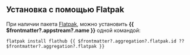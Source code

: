 ## Установка с помощью Flatpak <Badge v-if="$frontmatter?.aggregation?.flatpak?.build === 'unofficial'" type="danger" text="Неофициальная сборка" />

При наличии пакета [Flatpak](/package-manager/flatpak/), можно установить **{{ $frontmatter?.appstream?.name }}** одной командой:

```shell-vue
flatpak install flathub {{ $frontmatter?.aggregation?.flatpak.id ?? $frontmatter?.aggregation?.flatpak }}
```

<!--@include: @apps/_parts/install/software-flatpak.md-->
